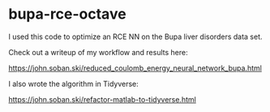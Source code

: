 # bupa-rce-octave

I used this code to optimize an RCE NN on the Bupa liver disorders data set.

Check out a writeup of my workflow and results here:

https://john.soban.ski/reduced_coulomb_energy_neural_network_bupa.html

I also wrote the algorithm in Tidyverse:

https://john.soban.ski/refactor-matlab-to-tidyverse.html
